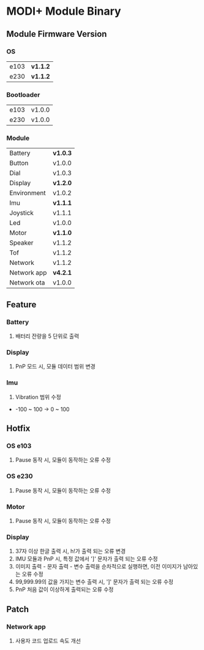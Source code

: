 # MODI+ Module Binary

## Module Firmware Version

### OS
| | |
|:---|:---|
| e103 | **v1.1.2** |
| e230 | **v1.1.2** |

### Bootloader
| | |
|:---|:---|
| e103 | v1.0.0 |
| e230 | v1.0.0 |

### Module
| | |
|:---|:---|
| Battery | **v1.0.3** |
| Button | v1.0.0 |
| Dial | v1.0.3 |
| Display | **v1.2.0** |
| Environment | v1.0.2 |
| Imu | **v1.1.1** |
| Joystick | v1.1.1 |
| Led | v1.0.0 |
| Motor | **v1.1.0** |
| Speaker | v1.1.2 |
| Tof | v1.1.2 |
| Network | v1.1.2 |
| Network app | **v4.2.1** |
| Network ota | v1.0.0 |

## Feature

### Battery
1. 배터리 잔량을 5 단위로 출력

### Display
1. PnP 모드 시, 모듈 데이터 범위 변경

### Imu
1. Vibration 범위 수정
* -100 ~ 100 -> 0 ~ 100

## Hotfix

### OS e103
1. Pause 동작 시, 모듈이 동작하는 오류 수정

### OS e230
1. Pause 동작 시, 모듈이 동작하는 오류 수정

### Motor
1. Pause 동작 시, 모듈이 동작하는 오류 수정

### Display
1. 37자 이상 한글 출력 시, h!가 출력 되는 오류 변경
2. IMU 모듈과 PnP 시, 특정 값에서 ']' 문자가 출력 되는 오류 수정
3. 이미지 출력 - 문자 출력 - 변수 출력을 순차적으로 실행하면, 이전 이미지가 남아있는 오류 수정
4. 99,999.99의 값을 가지는 변수 출력 시, ']' 문자가 출력 되는 오류 수정
5. PnP 처음 값이 이상하게 출력되는 오류 수정

## Patch

### Network app
1. 사용자 코드 업로드 속도 개선
